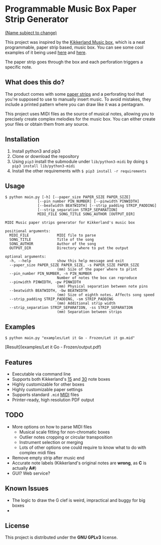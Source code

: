 # Programmable Music Box Paper Strip Generator

[(Name subject to change)](http://steins-gate.wikia.com/wiki/Future_Gadgets#Future_Gadget_.238_.27Phone_Microwave.27_.28name_subject_to_change.29)

This project was inspired by the [Kikkerland Music box](https://kikkerland.com/products/make-your-own-music-box-kit), which is a neat programmable, paper strip based, music box. You can see some cool examples of it being used [here](https://www.youtube.com/watch?v=SXT2ClngEsw&t=197s) and [here](https://www.youtube.com/watch?v=g9tldJFc-4M).

The paper strip goes through the box and each perforation triggers a specific note.

## What does this do?

The product comes with some [paper strips](https://cdn.shopify.com/s/files/1/1140/3964/products/1200R_2_1024x1024.jpg?v=1507319874) and a perforating tool that you're supposed to use to manually insert music. To avoid mistakes, they include a printed pattern where you can draw like it was a pentagram. 

This project uses MIDI files as the source of musical notes, allowing you to precisely create complex melodies for the music box. You can either create your files or obtain them from any source.

## Installation

1. Install python3 and pip3
1. Clone or download the repository
1. Using `pip3` install the submodule under `lib/python3-midi` by doing ```$ pip3 install lib/python3-midi```
1. Install the other requirements with `$ pip3 install -r requirements`

## Usage

```shell
$ python main.py [-h] [--paper_size PAPER_SIZE PAPER_SIZE]
               [--pin_number PIN_NUMBER] [--pinwidth PINWIDTH]
               [--beatwidth BEATWIDTH] [--strip_padding STRIP_PADDING]
               [--strip_separation STRIP_SEPARATION]
               MIDI_FILE SONG_TITLE SONG_AUTHOR [OUTPUT_DIR]

MIDI Music paper strips generator for Kikkerland's music box

positional arguments:
  MIDI_FILE             MIDI file to parse
  SONG_TITLE            Title of the song
  SONG_AUTHOR           Author of the song
  OUTPUT_DIR            Directory where to put the output

optional arguments:
  -h, --help            show this help message and exit
  --paper_size PAPER_SIZE PAPER_SIZE, -s PAPER_SIZE PAPER_SIZE
                        (mm) Size of the paper where to print
  --pin_number PIN_NUMBER, -n PIN_NUMBER
                        Number of notes the box can reproduce
  --pinwidth PINWIDTH, -pw PINWIDTH
                        (mm) Physical separation between note pins
  --beatwidth BEATWIDTH, -bw BEATWIDTH
                        (mm) Size of eighth notes. Affects song speed
  --strip_padding STRIP_PADDING, -sm STRIP_PADDING
                        (mm) Additional strip width
  --strip_separation STRIP_SEPARATION, -ss STRIP_SEPARATION
                        (mm) Separation between strips
```

## Examples

```shell
$ python main.py "examples/Let it Go - Frozen/Let it go.mid" 
```
[Result](examples/Let it Go - Frozen/output.pdf)


## Features

* Executable via command line
* Supports both Kikkerland's [15](https://cdn.shopify.com/s/files/1/1140/3964/products/1200_music_box_kit_contents-noshadow.jpg?v=1507319874) and [30](https://musicboxmaniacs.com/static/mbm_core/img/bnr/gi30.jpg) note boxes
* Highly customizable for other boxes
* Highly customizable paper settings
* Supports standard `.mid` [MIDI](https://en.wikipedia.org/wiki/MIDI) files
* Printer-ready, high resolution PDF output

## TODO

* More options on how to parse MIDI files
	* Musical scale fitting for non-chromatic boxes
	* Outlier notes cropping or circular transposition
	* Instrument selection or merging
	* Lots of other options one could require to know what to do with complex midi files
* Remove empty strip after music end
* Accurate note labels (Kikkerland's original notes are **wrong**, as **C** is actually **A#**)
* GUI? Web service?

## Known Issues

* The logic to draw the G clef is weird, impractical and buggy for big boxes
* 

## License

This project is distributed under the **GNU GPLv3** license.